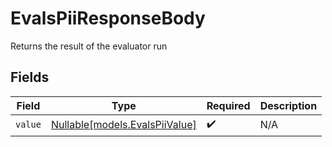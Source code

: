 # EvalsPiiResponseBody

Returns the result of the evaluator run


## Fields

| Field                                                        | Type                                                         | Required                                                     | Description                                                  |
| ------------------------------------------------------------ | ------------------------------------------------------------ | ------------------------------------------------------------ | ------------------------------------------------------------ |
| `value`                                                      | [Nullable[models.EvalsPiiValue]](../models/evalspiivalue.md) | :heavy_check_mark:                                           | N/A                                                          |